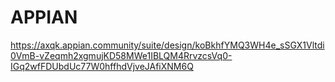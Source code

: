 # APPIAN

https://axqk.appian.community/suite/design/koBkhfYMQ3WH4e_sSGX1Vltdi0VmB-vZeqmh2xgmujKD58MWe1IBLQM4RrvzcsVq0-IGq2wfFDUbdUc77W0hffhdVjveJAfiXNM6Q

